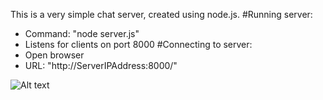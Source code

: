 This is a very simple chat server, created using node.js.
#Running server: 
- Command: "node server.js"
- Listens for clients on port 8000
#Connecting to server:
- Open browser
- URL: "http://ServerIPAddress:8000/"

![Alt text](QuickChat/raw/master/screenshot.jpg)


